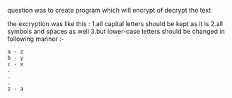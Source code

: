 question was to create program which will encrypt of decrypt the text 

the excryption was like this :
  1.all capital letters should be kept as it is 
  2.all symbols and spaces as well
  3.but lower-case letters should be changed in following manner :-
    
    a - z
    b - y
    c - x
    .
    .
    .
    z - a
    
    
